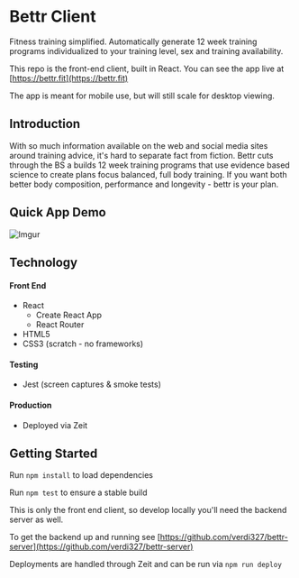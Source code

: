 # Bettr Client
Fitness training simplified.  Automatically generate 12 week training programs individualized to your training level, sex and training availability.

This repo is the front-end client, built in React.  You can see the app live at [https://bettr.fit](https://bettr.fit)

The app is meant for mobile use, but will still scale for desktop viewing.

## Introduction

With so much information available on the web and social media sites around training advice, it's hard to separate fact from fiction. Bettr cuts through the BS a builds 12 week training programs that use evidence based science to create plans focus balanced, full body training. If you want both better body composition, performance and longevity - bettr is your plan.

## Quick App Demo

![Imgur](https://i.imgur.com/OyZdffc.gifv)

## Technology

#### Front End

* React
  * Create React App
  * React Router
* HTML5
* CSS3 (scratch - no frameworks)

#### Testing

* Jest (screen captures & smoke tests)

#### Production

* Deployed via Zeit

## Getting Started

Run `npm install` to load dependencies

Run `npm test` to ensure a stable build

This is only the front end client, so develop locally you'll need the backend server as well.

To get the backend up and running see [https://github.com/verdi327/bettr-server](https://github.com/verdi327/bettr-server)

Deployments are handled through Zeit and can be run via `npm run deploy`
